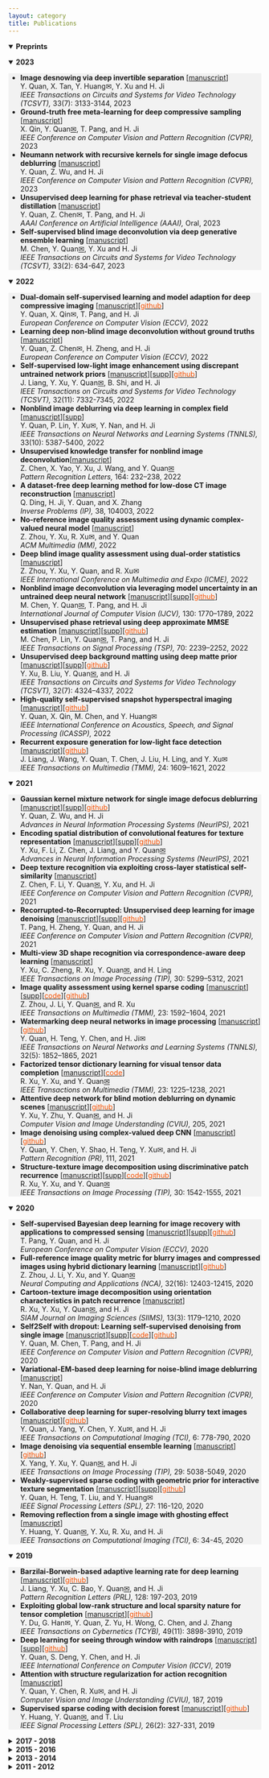 ```yaml
---
layout: category
title: Publications
---
```


<details open="">
<summary><t-half><span><strong>Preprints</strong></span></t-half></summary>
<t1>
<ul style="background-color: #f2f2f2;">




</ul>
</t1>
</details>

<details open="">
<summary><t-half><span><strong>2023</strong></span></t-half></summary>
<t1>
<ul style="background-color: #f2f2f2;">

<li><span><strong>Image desnowing via deep invertible separation</strong> [<a href="https://csyhquan.github.io/manuscript/23-tcsvt-Image%20Desnowing%20via%20Deep%20Invertible%20Separation.pdf">manuscript</a>]</span><br />
<span> Y. Quan, X. Tan, Y. Huang✉, Y. Xu and H. Ji <br />
<em>IEEE Transactions on Circuits and Systems for Video Technology (TCSVT), </em>33(7): 3133-3144, 2023</span></li>

<li><span><strong>Ground-truth free meta-learning for deep compressive sampling</strong> [<a href="https://csyhquan.github.io/manuscript/23-cvpr-Ground-Truth%20Free%20Meta-Learning%20for%20Deep%20Compressive%20Sampling.pdf">manuscript</a>]</span><br />
<span> X. Qin, Y. Quan<a href="mailto:csyhquan@scut.edu.cn">✉</a>, T. Pang, and H. Ji <br />
<em>IEEE Conference on Computer Vision and Pattern Recognition (CVPR), </em>2023</span></li>

<li><span><strong>Neumann network with recursive kernels for single image defocus deblurring</strong> [<a href="https://csyhquan.github.io/manuscript/23-cvpr-Neumann%20Network%20with%20Recursive%20Kernels%20for%20Single%20Image%20Defocus%20Deblurring.pdf">manuscript</a>]</span><br />
<span> Y. Quan, Z. Wu, and H. Ji <br />
<em>IEEE Conference on Computer Vision and Pattern Recognition (CVPR), </em>2023</span></li>

<li><span><strong>Unsupervised deep learning for phase retrieval via teacher-student distillation</strong> [<a href="https://csyhquan.github.io/manuscript/23-aaai-Unsupervised%20Deep%20Learning%20for%20Phase%20Retrieval%20via%20Teacher-Student%20Distillation.pdf">manuscript</a>]</span><br />
<span> Y. Quan, Z. Chen✉, T. Pang, and H. Ji <br />
<em>AAAI Conference on Artificial Intelligence (AAAI), </em>Oral, 2023</span></li>

<li><span><strong>Self-supervised blind image deconvolution via deep generative ensemble learning</strong> [<a href="https://csyhquan.github.io/manuscript/23-Self-Supervised%20Blind%20Image%20Deconvolution%20via%20Deep%20Generative%20Ensemble%20Learning.pdf">manuscript</a>]</span><br />
<span> M. Chen, Y. Quan<a href="mailto:csyhquan@scut.edu.cn">✉</a>, Y. Xu and H. Ji <br />
<em>IEEE Transactions on Circuits and Systems for Video Technology (TCSVT), </em>33(2): 634-647, 2023</span></li>



</ul>
</t1>
</details>

<details open="">
<summary><t-half><span><strong>2022</strong></span></t-half></summary>
<t1>
<ul style="background-color: #f2f2f2;">


<li><span><strong>Dual-domain self-supervised learning and model adaption for deep compressive imaging</strong> [<a href="https://csyhquan.github.io/manuscript/22-eccv-Dual-Domain%20Self-Supervised%20Learning%20and%20Model%20Adaption%20for%20Deep%20Compressive%20Imaging.pdf">manuscript</a>][<a href="https://github.com/XinranQin/DualDomainSS" ><font color="#F75000">github</font></a>]</span><br />
<span> Y. Quan, X. Qin✉, T. Pang, and H. Ji <br />
<em>European Conference on Computer Vision (ECCV), </em>2022</span></li>

<li><span><strong>Learning deep non-blind image deconvolution without ground truths</strong> [<a href="https://csyhquan.github.io/manuscript/22-eccv-Learning%20Deep%20Non-Blind%20Image%20Deconvolution%20Without%20Ground%20Truths.pdf">manuscript</a>]</span><br />
<span> Y. Quan, Z. Chen✉, H. Zheng, and H. Ji <br />
<em>European Conference on Computer Vision (ECCV), </em>2022</span></li>

<li><span><strong>Self-supervised low-light image enhancement using discrepant untrained network priors</strong> [<a href="https://csyhquan.github.io/manuscript/22-tcsvt-Self-Supervised%20Low-Light%20Image%20Enhancement%20Using%20Discrepant%20Untrained%20Network%20Priors.pdf">manuscript</a>][<a href="https://csyhquan.github.io/manuscript/22-tcsvt-Self-Supervised%20Low-Light%20Image%20Enhancement%20Using%20Discrepant%20Untrained%20Network%20Priors%20(SUPP).pdf">supp</a>][<a href="https://github.com/sherrycattt/discrepant-untrained-nn-priors" ><font color="#F75000">github</font></a>]</span><br />
<span> J. Liang, Y. Xu, Y. Quan<a href="mailto:csyhquan@scut.edu.cn">✉</a>, B. Shi, and H. Ji <br />
<em>IEEE Transactions on Circuits and Systems for Video Technology (TCSVT), </em>32(11): 7332-7345, 2022</span></li>

<li><span><strong>Nonblind image deblurring via deep learning in complex field</strong> [<a href="https://csyhquan.github.io/manuscript/22-tnnls-Nonblind%20Image%20Deblurring%20via%20Deep%20Learning%20in%20Complex%20Field.pdf">manuscript</a>][<a href="https://csyhquan.github.io/manuscript/22-tnnls-Nonblind%20Image%20Deblurring%20via%20Deep%20Learning%20in%20Complex%20Field%20(SUPP).pdf">supp</a>]</span><br />
<span> Y. Quan, P. Lin, Y. Xu✉, Y. Nan, and H. Ji <br />
<em>IEEE Transactions on Neural Networks and Learning Systems (TNNLS), </em>33(10): 5387-5400, 2022</span></li>

<li><span><strong>Unsupervised knowledge transfer for nonblind image deconvolution</strong>[<a href="https://csyhquan.github.io/manuscript/22-prl-Unsupervised%20Knowledge%20Transfer%20for%20Nonblind%20Image%20Deconvolution.pdf">manuscript</a>]</span><br />
<span> Z. Chen, X. Yao, Y. Xu, J. Wang, and Y. Quan<a href="mailto:csyhquan@scut.edu.cn">✉</a> <br />
<em>Pattern Recognition Letters, </em>164: 232–238, 2022</span></li>

<li><span><strong>A dataset-free deep learning method for low-dose CT image reconstruction</strong> [<a href="https://csyhquan.github.io/manuscript/22-ip-A%20Dataset-free%20Deep%20Learning%20Method%20for%20Low-Dose%20CT%20Image%20Reconstruction.pdf">manuscript</a>]</span><br />
<span> Q. Ding, H. Ji, Y. Quan, and X. Zhang <br />
<em>Inverse Problems (IP), </em>38, 104003, 2022</span></li>

<li><span><strong>No-reference image quality assessment using dynamic complex-valued neural model</strong> [<a href="https://csyhquan.github.io/manuscript/22-mm-No-Reference%20Image%20Quality%20Assessment%20Using%20Dynamic%20Complex-Valued%20Neural%20Model.pdf">manuscript</a>]</span><br />
<span> Z. Zhou, Y. Xu, R. Xu✉, and Y. Quan <br />
<em>ACM Multimedia (MM), </em>2022</span></li>

<li><span><strong>Deep blind image quality assessment using dual-order statistics</strong> [<a href="https://csyhquan.github.io/manuscript/22-icme-Deep%20Blind%20Image%20Quality%20Assessment%20Using%20Dual-Order%20Statistics.pdf">manuscript</a>]</span><br />
<span> Z. Zhou, Y. Xu, Y. Quan, and R. Xu✉ <br />
<em>IEEE International Conference on Multimedia and Expo (ICME), </em>2022</span></li>

<li><span><strong>Nonblind image deconvolution via leveraging model uncertainty in an untrained deep neural network</strong> [<a href="https://csyhquan.github.io/manuscript/22-Nonblind%20Image%20Deconvolution%20via%20Leveraging%20Model%20Uncertainty%20in%20An%20Untrained%20Deep%20Neural%20Network.pdf">manuscript</a>][<a href="https://csyhquan.github.io/manuscript/22-Nonblind%20Image%20Deconvolution%20via%20Leveraging%20Model%20Uncertainty%20in%20An%20Untrained%20Deep%20Neural%20Network%20(SUPP).pdf">supp</a>][<a href="https://github.com/scut-mingqinchen/Model_Uncertainty_NID" ><font color="#F75000">github</font></a>]</span><br />
<span> M. Chen, Y. Quan<a href="mailto:csyhquan@scut.edu.cn">✉</a>, T. Pang, and H. Ji <br />
<em>International Journal of Computer Vision (IJCV), </em>130: 1770–1789, 2022</span></li>


<li><span><strong>Unsupervised phase retrieval using deep approximate MMSE estimation</strong> [<a href="https://csyhquan.github.io/manuscript/22-tsp-Unsupervised%20Phase%20Retrieval%20Using%20Deep%20Approximate%20MMSE%20Estimation.pdf">manuscript</a>][<a href="https://csyhquan.github.io/manuscript/22-tsp-Unsupervised%20Phase%20Retrieval%20Using%20Deep%20Approximate%20MMSE%20Estimation%20(SUPP).pdf">supp</a>][<a href="https://github.com/AlanLin1995/DeepMMSE" ><font color="#F75000">github</font></a>]</span><br />
<span> M. Chen, P. Lin, Y. Quan<a href="mailto:csyhquan@scut.edu.cn">✉</a>, T. Pang, and H. Ji <br />
<em>IEEE Transactions on Signal Processing (TSP), </em>70: 2239–2252, 2022</span></li>


<li><span><strong>Unsupervised deep background matting using deep matte prior</strong> [<a href="https://csyhquan.github.io/manuscript/22-tcsvt-Unsupervised%20Deep%20Background%20Matting%20Using%20Deep%20Matte%20Prior.pdf">manuscript</a>][<a href="https://csyhquan.github.io/manuscript/22-tcsvt-Unsupervised%20Deep%20Background%20Matting%20Using%20Deep%20Matte%20Prior%20(SUPP).pdf">supp</a>][<a href="https://github.com/lbl680/deep-matte-prior" ><font color="#F75000">github</font></a>]</span><br />
<span> Y. Xu, B. Liu, Y. Quan<a href="mailto:csyhquan@scut.edu.cn">✉</a>, and H. Ji <br />
<em>IEEE Transactions on Circuits and Systems for Video Technology (TCSVT), </em>32(7): 4324–4337, 2022</span></li>


<li><span><strong>High-quality self-supervised snapshot hyperspectral imaging</strong> [<a href="https://csyhquan.github.io/manuscript/22-High-quality%20Self-supervised%20Snapshot%20Hyperspectral%20Imaging.pdf">manuscript</a>][<a href="https://github.com/XinranQin/HQSCI/" ><font color="#F75000">github</font></a>]</span><br />
<span> Y. Quan, X. Qin, M. Chen, and Y. Huang✉ <br />
<em>IEEE International Conference on Acoustics, Speech, and Signal Processing (ICASSP), </em>2022</span></li>

<li><span><strong>Recurrent exposure generation for low-light face detection</strong> [<a href="https://csyhquan.github.io/manuscript/22-tmm-Recurrent%20Exposure%20Generation%20for%20Low-Light%20Face%20Detection.pdf">manuscript</a>][<a href="https://github.com/sherrycattt/REGDet" ><font color="#F75000">github</font></a>]</span><br />
<span> J. Liang, J. Wang, Y. Quan, T. Chen, J. Liu, H. Ling, and Y. Xu✉ <br />
<em>IEEE Transactions on Multimedia (TMM), </em>24: 1609–1621, 2022</span></li>


</ul>
</t1>
</details>

<details open="">
<summary><t-half><span><strong>2021</strong></span></t-half></summary>
<t1>
<ul style="background-color: #f2f2f2;">



<li><span><strong>Gaussian kernel mixture network for single image defocus deblurring</strong> [<a href="https://csyhquan.github.io/manuscript/21-nips-Gaussian%20kernel%20mixture%20network%20for%20single%20image%20defocus%20deblurring.pdf">manuscript</a>][<a href="https://csyhquan.github.io/manuscript/21-nips-Gaussian%20kernel%20mixture%20network%20for%20single%20image%20defocus%20deblurring%20(SUPP).pdf">supp</a>][<a href="https://github.com/csZcWu/GKMNet" ><font color="#F75000">github</font></a>]</span><br />
<span> Y. Quan, Z. Wu, and H. Ji <br />
<em>Advances in Neural Information Processing Systems (NeurIPS), </em>2021</span></li>



<li><span><strong>Encoding spatial distribution of convolutional features for texture representation</strong> [<a href="https://csyhquan.github.io/manuscript/21-nips-Encoding%20spatial%20distribution%20of%20convolutional%20features%20for%20texture%20representation.pdf">manuscript</a>][<a href="https://csyhquan.github.io/manuscript/21-nips-Encoding%20spatial%20distribution%20of%20convolutional%20features%20for%20texture%20representation%20(SUPP).pdf">supp</a>][<a href="https://github.com/csfengli/FENet" ><font color="#F75000">github</font></a>]</span><br />
<span> Y. Xu, F. Li, Z. Chen, J. Liang, and Y. Quan<a href="mailto:csyhquan@scut.edu.cn">✉</a> <br />
<em>Advances in Neural Information Processing Systems (NeurIPS), </em>2021</span></li>



<li><span><strong>Deep texture recognition via exploiting cross-layer statistical self-similarity</strong> [<a href="https://csyhquan.github.io/manuscript/21-cvpr-Deep%20Texture%20Recognition%20via%20Exploiting%20Cross-Layer%20Statistical%20Self-Similarity.pdf">manuscript</a>]</span><br />
<span> Z. Chen, F. Li, Y. Quan<a href="mailto:csyhquan@scut.edu.cn">✉</a>, Y. Xu, and H. Ji <br />
<em>IEEE Conference on Computer Vision and Pattern Recognition (CVPR), </em>2021</span></li>



<li><span><strong>Recorrupted-to-Recorrupted: Unsupervised deep learning for image denoising</strong> [<a href="https://csyhquan.github.io/manuscript/21-cvpr-Recorrupted-to-Recorrupted%20Unsupervised%20Deep%20Learning%20for%20Image%20Denoising.pdf">manuscript</a>][<a href="https://csyhquan.github.io/manuscript/21-cvpr-Recorrupted-to-Recorrupted%20Unsupervised%20Deep%20Learning%20for%20Image%20Denoising%20(SUPP).pdf">supp</a>][<a href="https://github.com/PangTongyao/Recorrupted-to-Recorrupted-Unsupervised-Deep-Learning-for-Image-Denoising" ><font color="#F75000">github</font></a>]</span><br />
<span> T. Pang, H. Zheng, Y. Quan, and H. Ji <br />
<em>IEEE Conference on Computer Vision and Pattern Recognition (CVPR), </em>2021</span></li>



<li><span><strong>Multi-view 3D shape recognition via correspondence-aware deep learning</strong> [<a href="https://csyhquan.github.io/manuscript/21-tip-Multi-View%203D%20Shape%20Recognition%20via%20Correspondence-Aware%20Deep%20Learning.pdf
">manuscript</a>]</span><br />
<span> Y. Xu, C. Zheng, R. Xu, Y. Quan<a href="mailto:csyhquan@scut.edu.cn">✉</a>, and H. Ling <br />
<em>IEEE Transactions on Image Processing (TIP), </em>30: 5299–5312, 2021</span></li>

<li><span><strong>Image quality assessment using kernel sparse coding</strong> [<a href="https://csyhquan.github.io/manuscript/21-tmm-Image%20Quality%20Assessment%20Using%20Kernel%20Sparse%20Coding.pdf">manuscript</a>][<a href="https://csyhquan.github.io/manuscript/21-tmm-Image%20Quality%20Assessment%20Using%20Kernel%20Sparse%20Coding%20(SUPP).pdf">supp</a>][<a href="https://csyhquan.github.io/code/TMM-kernel/TMM-KSC_IQA-FinalCode.rar"><font color="#F75000">code</font></a>][<a href="https://github.com/JoanneZZH/KSC-IQA" ><font color="#F75000">github</font></a>] </span><br />
<span> Z. Zhou, J. Li, Y. Quan<a href="mailto:csyhquan@scut.edu.cn">✉</a>, and R. Xu <br />
<em>IEEE Transactions on Multimedia (TMM), </em>23: 1592–1604, 2021</span></li>

<li><span><strong>Watermarking deep neural networks in image processing</strong>  [<a href="https://csyhquan.github.io/manuscript/21-tnnls-Watermarking%20Deep%20Neural%20Networks%20in%20Image%20Processing.pdf">manuscript</a>][<a href="https://github.com/painfulloop/Watermark-DnCNN.git" ><font color="#F75000">github</font></a>]</span><br />
<span> Y. Quan, H. Teng, Y. Chen, and H. Ji✉ <br />
<em>IEEE Transactions on Neural Networks and Learning Systems (TNNLS), </em>32(5): 1852–1865, 2021</span></li>


<li><span><strong>Factorized tensor dictionary learning for visual tensor data completion</strong>  [<a href="https://csyhquan.github.io/manuscript/21-tmm-Factorized%20Tensor%20Dictionary%20Learning%20for%20Visual%20Tensor%20Data%20Completion.PDF">manuscript</a>][<a href="https://csyhquan.github.io/code/tensor.rar"><font color="#F75000">code</font></a>]</span><br />
<span>R. Xu, Y. Xu, and Y. Quan<a href="mailto:csyhquan@scut.edu.cn">✉</a> <br />
<em>IEEE Transactions on Multimedia (TMM), </em>23: 1225–1238, 2021</span></li>


<li><span><strong>Attentive deep network for blind motion deblurring on dynamic scenes</strong> [<a href="https://csyhquan.github.io/manuscript/21-cviu-Attentive%20Deep%20Network%20for%20Blind%20Motion%20Deblurring%20on%20Dynamic%20Scenes.pdf">manuscript</a>][<a href="https://github.com/zhuyeye/Attentive-Deblurring"><font color="#F75000">github</font></a>]</span><br />
<span> Y. Xu, Y. Zhu, Y. Quan<a href="mailto:csyhquan@scut.edu.cn">✉</a>, and H. Ji <br />
<em>Computer Vision and Image Understanding (CVIU), </em>205, 2021</span></li>


<li><span><strong>Image denoising using complex-valued deep CNN</strong> [<a href="https://csyhquan.github.io/manuscript/21-pr-Image%20Denoising%20Using%20Complex-Valued%20Deep%20CNN.pdf">manuscript</a>][<a href="https://github.com/AlanLin1995/ComplexNet_denoise" ><font color="#F75000">github</font></a>]</span><br />
<span> Y. Quan, Y. Chen, Y. Shao, H. Teng, Y. Xu✉, and H. Ji <br />
<em>Pattern Recognition (PR), </em>111, 2021</span></li>


<li><span><strong>Structure-texture image decomposition using discriminative patch recurrence</strong> [<a href="https://csyhquan.github.io/manuscript/21-tip-Structure-Texture%20Image%20Decomposition%20Using%20Discriminative%20Patch%20Recurrence.pdf">manuscript</a>][<a href="https://csyhquan.github.io/manuscript/21-tip-Structure-Texture%20Image%20Decomposition%20Using%20Discriminative%20Patch%20Recurrence%20(SUPP).pdf">supp</a>][<a href="https://csyhquan.github.io/code/isotropy.rar" ><font color="#F75000">code</font></a>][<a href="https://github.com/RuotaoXu/IsoDecompose" ><font color="#F75000">github</font></a>]</span><br />
<span> R. Xu, Y. Xu, and Y. Quan<a href="mailto:csyhquan@scut.edu.cn">✉</a> <br />
<em>IEEE Transactions on Image Processing (TIP), </em>30: 1542-1555, 2021</span></li>


</ul>
</t1>
</details>


<details open="">
<summary><span><strong><t-half>2020</t-half></strong></span></summary>
<t1>
<ul style="background-color: #f2f2f2;">

<li><span><strong>Self-supervised Bayesian deep learning for image recovery with applications to compressed sensing</strong>  [<a href="https://csyhquan.github.io/manuscript/20-eccv-Self-supervised%20Bayesian%20Deep%20Learning%20for%20Image%20Recovery%20with%20Applications%20to%20Compressive%20Sensing.pdf">manuscript</a>][<a href="https://csyhquan.github.io/manuscript/20-eccv-Self-supervised%20Bayesian%20Deep%20Learning%20for%20Image%20Recovery%20with%20Applications%20to%20Compressive%20Sensing%20(SUPP).pdf">supp</a>][<a href="https://github.com/PangTongyao/Self-supervised-BNN-for-image-recovery" ><font color="#F75000">github</font></a>]</span><br />
<span> T. Pang, Y. Quan, and H. Ji<br />
<em>European Conference on Computer Vision (ECCV), </em>2020</span></li><!--(virtual），Aug-->

 <li><span><strong>Full-reference image quality metric for blurry images and compressed images using hybrid dictionary learning</strong> [<a href="https://csyhquan.github.io/manuscript/20-nca-Full-reference%20image%20quality%20metric%20for%20blurry%20images%20and%20compressed%20images%20using%20hybrid%20dictionary%20learning.pdf">manuscript</a>][<a href="https://github.com/JoanneZZH/HDL-IQA/" ><font color="#F75000">github</font></a>] </span><br />
<span> Z. Zhou, J. Li, Y. Xu, and Y. Quan<a href="mailto:csyhquan@scut.edu.cn">✉</a> <br />
<em> Neural Computing and Applications (NCA), </em>32(16): 12403-12415, 2020</span></li>

<li><span><strong>Cartoon-texture image decomposition using orientation characteristics in patch recurrence</strong>  [<a href="https://csyhquan.github.io/manuscript/21-siam-Cartoon-Texture%20Image%20Decomposition%20using%20Orientation%20Characteristics%20in%20Patch%20Recurrence.pdf">manuscript</a>] 
</span><br />
<span> R. Xu, Y. Xu, Y. Quan<a href="mailto:csyhquan@scut.edu.cn">✉</a>, and H. Ji <br />
<em>SIAM Journal on Imaging Sciences (SIIMS), </em>13(3): 1179–1210, 2020</span></li>


<li><span><strong>Self2Self with dropout: Learning self-supervised denoising from single image</strong>  [<a href="https://csyhquan.github.io/manuscript/20-cvpr-Self2Self%20With%20Dropout%20Learning%20Self-Supervised%20Denoising%20From%20Single%20Image.pdf">manuscript</a>][<a href="https://csyhquan.github.io/manuscript/20-cvpr-Self2Self%20With%20Dropout%20Learning%20Self-Supervised%20Denoising%20From%20Single%20Image%20(SUPP).pdf">supp</a>][<a href="https://csyhquan.github.io/code/Self2Self/Self2Self.rar"><font color="#F75000">code</font></a>][<a href="https://github.com/scut-mingqinchen/self2self"><font color="#F75000">github</font></a>]</span><br />
<span> Y. Quan, M. Chen, T. Pang, and H. Ji<br />
<em>IEEE Conference on Computer Vision and Pattern Recognition (CVPR), </em>2020</span></li><!--Seattle(virtual），Jun-->


<li><span><strong>Variational-EM-based deep learning for noise-blind image deblurring</strong>  [<a href="https://csyhquan.github.io/manuscript/20-cvpr-Variational-EM-based%20Deep%20Learning%20for%20Noise-blind%20Image%20Deblurring.pdf">manuscript</a>]</span><br />
<span> Y. Nan, Y. Quan, and H. Ji <br />
<em>IEEE Conference on Computer Vision and Pattern Recognition (CVPR), </em>2020</span></li><!--Seattle(virtual），Jun-->


<li><span><strong>Collaborative deep learning for super-resolving blurry text images</strong>  [<a href="https://csyhquan.github.io/manuscript/20-tci-Collaborative%20Deep%20Learning%20for%20Super-Resolving%20Blurry%20Text%20Images.pdf">manuscript</a>][<a href="https://github.com/csjietingyang/ImplementationOfOurAcceptedPaper"><font color="#F75000">github</font></a>]</span><br />
<span>Y. Quan, J. Yang, Y. Chen, Y. Xu✉, and H. Ji <br />
<em>IEEE Transactions on Computational Imaging (TCI), </em>6: 778-790, 2020</span></li>


<li><span><strong>Image denoising via sequential ensemble learning</strong> [<a href="https://csyhquan.github.io/manuscript/20-tip-Image%20Denoising%20via%20Sequential%20Ensemble%20Learning.pdf">manuscript</a>][<a href="https://github.com/cs-rukawa/NLED_Code"><font color="#F75000">github</font></a>]</span><br />
<span> X. Yang, Y. Xu, Y. Quan<a href="mailto:csyhquan@scut.edu.cn">✉</a>, and H. Ji<br />
<em> IEEE Transactions on Image Processing (TIP), </em>29: 5038-5049, 2020</span></li>



<li><span><strong>Weakly-supervised sparse coding with geometric prior for interactive texture segmentation</strong> [<a href="https://csyhquan.github.io/manuscript/20-spl-Weakly-Supervised%20Sparse%20Coding%20with%20Geometric%20Prior%20for%20Interactive%20Texture%20Segmentation.pdf">manuscript</a>][<a href="https://csyhquan.github.io/manuscript/20-spl-Weakly-Supervised%20Sparse%20Coding%20with%20Geometric%20Prior%20for%20Interactive%20Texture%20Segmentation%20(SUPP).pdf">supp</a>][<a href="https://github.com/csyanhuang/texSeg"><font color="#F75000">github</font></a>]</span><br />
<span> Y. Quan, H. Teng, T. Liu, and Y. Huang✉ <br />
<em> IEEE Signal Processing Letters (SPL), </em>27: 116-120, 2020</span></li> 

<li><span><strong>Removing reflection from a single image with ghosting effect</strong> [<a href="https://csyhquan.github.io/manuscript/20-tci-Removing%20Reflection%20From%20a%20Single%20Image%20With%20Ghosting%20Effect.pdf">manuscript</a>]</span><br />
<span> Y. Huang, Y. Quan<a href="mailto:csyhquan@scut.edu.cn">✉</a>, Y. Xu, R. Xu, and H. Ji <br />
<em> IEEE Transactions on Computational Imaging (TCI), </em>6: 34-45, 2020</span></li>


</ul>
</t1>
</details>


<details open="">
<summary><span><strong><t-half>2019</t-half></strong></span></summary>
<t1>
<ul style="background-color: #f2f2f2;">


 <li><span><strong>Barzilai-Borwein-based adaptive learning rate for deep learning</strong> [<a href="https://csyhquan.github.io/manuscript/19-pr-Barzilai%E2%80%93Borwein-based%20adaptive%20learning%20rate%20for%20deep%20learning.pdf">manuscript</a>][<a href="https://github.com/sherrycattt/bb_dl.pytorch"><font color="#F75000">github</font></a>]</span><br />
<span> J. Liang, Y. Xu, C. Bao, Y. Quan<a href="mailto:csyhquan@scut.edu.cn">✉</a>, and H. Ji <br />
 <em> Pattern Recognition Letters (PRL), </em>128: 197-203, 2019</span></li>

 <li><span><strong>Exploiting global low-rank structure and local sparsity nature for tensor completion</strong> [<a href="https://csyhquan.github.io/manuscript/19-tcyb-Exploiting%20Global%20Low-rank%20Structure%20and%20Local%20Sparsity%20Nature%20for%20Tensor%20Completion.pdf">manuscript</a>][<a href="https://github.com/csyongdu/Exploiting-Global-Low-Rank-Structure-and-Local-Sparsity-Nature-for-Tensor-Completion"><font color="#F75000">github</font></a>] </span><br />
<span> Y. Du, G. Han✉, Y. Quan, Z. Yu, H. Wong, C. Chen, and J. Zhang <br />
<em> IEEE Transactions on Cybernetics (TCYB),</em> 49(11): 3898-3910, 2019</span></li>


<li><span><strong>Deep learning for seeing through window with raindrops</strong> [<a href="https://csyhquan.github.io/manuscript/19-iccv-Deep%20Learning%20for%20Seeing%20Through%20Window%20With%20Raindrops.pdf">manuscript</a>][<a href="https://csyhquan.github.io/manuscript/19-iccv-Deep%20Learning%20for%20Seeing%20Through%20Window%20With%20Raindrops%20(SUPP).pdf">supp</a>][<a href="https://github.com/jackiesdd/raindropAttention"><font color="#F75000">github</font></a>]</span><br />
<span> Y. Quan, S. Deng, Y. Chen, and H. Ji<br />
 <em> IEEE International Conference on Computer Vision (ICCV), </em>2019</span></li><!--Seoul, Oct -->
 <!--
<li><span style="font-size: 95%;"><strong>Exploiting label consistency in structured sparse representation for classification</strong> [<a href="https://csyhquan.github.io/manuscript/19-nca-Exploiting%20label%20consistency%20in%20structured%20sparse%20representation%20for%20classification.pdf">manuscript</a>]</span><br />
<span style="font-size: 95%;"> Y. Huang, Y. Quan<a href="mailto:csyhquan@scut.edu.cn">✉</a>, T. Liu and Y. Xu,<br />
<em> Neural Computing and Applications (NCA), </em>31(10): 6509-6520, Oct 2019</span></li>-->
<li><span><strong>Attention with structure regularization for action recognition</strong> [<a href="https://csyhquan.github.io/manuscript/19-cviu-Attention%20with%20structure%20regularization%20for%20action%20recognition.pdf">manuscript</a>]</span><br />
<span> Y. Quan, Y. Chen, R. Xu✉, and H. Ji <br />
<em> Computer Vision and Image Understanding (CVIU), </em>187, 2019</span></li>
<!--
<li><span style="font-size: 95%;"><strong>Deeply exploiting long-term view dependency for 3D shape recognition</strong> [<a href="https://csyhquan.github.io/manuscript/19-access-Deeply%20Exploiting%20Long-Term%20View%20Dependency%20for%203D%20Shape%20Recognition.pdf">manuscript</a>] </span><br />
<span style="font-size: 95%;"> Y. Xu, C. Zheng, R. Xu and Y. Quan<a href="mailto:csyhquan@scut.edu.cn">✉</a>,<br />
<em> IEEE Access (ACCESS), </em>7: 111678-111691, Aug 2019</span></li>-->

 <li><span><strong>Supervised sparse coding with decision forest</strong> [<a href="https://csyhquan.github.io/manuscript/19-spl-Supervised%20Sparse%20Coding%20With%20Decision%20Forest.pdf">manuscript</a>][<a href="https://github.com/csyanhuang/SCDF" ><font color="#F75000">github</font></a>] </span><br />
<span> Y. Huang, Y. Quan<a href="mailto:csyhquan@scut.edu.cn">✉</a>, and T. Liu<br />
 <em> IEEE Signal Processing Letters (SPL), </em>26(2): 327-331, 2019</span></li>
</ul>
</t1>
</details>



<details>
<summary><span><strong><t-half>2017 - 2018</t-half></strong></span></summary>
<t1>
<ul style="background-color: #f2f2f2;">
<!--
<li><span style="font-size: 95%;"><strong>Sparse coding and dictionary learning with class-speciﬁc group sparsity</strong> [<a href="https://github.com/csyhquan/csyhquan.github.io/raw/master/manuscript/18-nca-Sparse%20coding%20and%20dictionary%20learning%20with%20class-speci%EF%AC%81c%20group%20sparsity.pdf">manuscript</a>] </span><br />
<span style="font-size: 95%;"> Y. Sun, Y. Quan and J. Fu,<br />
<em> Neural Computing and Applications (NCA),</em> 30(4): 1265-1275, Aug 2018</span></li>-->


<li><span><strong>Image-based action recognition using hint-enhanced deep neural network</strong> [<a href="https://csyhquan.github.io/manuscript/17-nc-Image-based%20action%20recognition%20using%20hint-enhanced%20deep%20neural%20network.pdf">manuscript</a>] </span><br />
<span> T. Qi, Y. Xu✉, Y. Quan, Y. Wang, and H. Ling<br />
<em>Neurocomputing (NC), </em>267: 475-488, 2017</span></li>
<li><span><strong>Spatiotemporal lacunarity spectrum for dynamic texture classification</strong> [<a href="https://csyhquan.github.io/manuscript/17-cviu-Spatiotemporal%20lacunarity%20spectrum%20for%20dynamic%20texture%20classification.pdf">manuscript</a>] </span><br />
<span> Y. Quan, Y. Sun✉, and Y. Xu <br />
<em>Computer Vision and Image Understanding (CVIU), </em>165: 85-96, 2017</span></li>
<li><span><strong>Estimating defocus blur via rank of local patches</strong> [<a href="https://csyhquan.github.io/manuscript/17-iccv-Estimating%20Defocus%20Blur%20via%20Rank%20of%20Local%20Patches.pdf">manuscript</a>][<a href="https://csyhquan.github.io/manuscript/17-iccv-Estimating%20Defocus%20Blur%20via%20Rank%20of%20Local%20Patches%20(SUPP).pdf">supp</a>][<a href="https://csyhquan.github.io/code/17-iccv-Estimating%20Defocus%20Blur%20via%20Rank%20of%20Local%20Patches/Defocus_estimator_v1.0.rar"><font color="#F75000">code</font></a>]</span><br />
<span> G. Xu, Y. Quan, and H. Ji<br />
<em> IEEE International Conference on Computer Vision (ICCV), </em>2017</span></li><!--Venice, Oct -->
</ul>
</t1>
</details>




<details>
<summary><span><strong><t-half>2015 - 2016</t-half></strong></span></summary>
<t1>
<ul style="background-color: #f2f2f2;">
<li><span><strong>Dictionary learning for sparse coding: Algorithms and convergence analysis</strong> [<a href="https://csyhquan.github.io/manuscript/16-tpami-Dictionary%20learning%20for%20sparse%20coding_Algorithms%20and%20convergence%20analysis.pdf">manuscript</a>][<a href="https://csyhquan.github.io/code/l0dl_int.rar" ><font color="#F75000">code</font></a>] </span><br />
<span> C. Bao, H. Ji✉, Y. Quan, and Z. Shen<br />
<em> IEEE Transactions on Patter Analysis and Machine Intelligence (TPAMI),</em> 38(7): 1356-1369, 2016</span></li>
<li><span><strong>Supervised dictionary learning with multiple classifier integration</strong> [<a href="https://csyhquan.github.io/manuscript/16-pr-Supervised%20dictionary%20learning%20with%20multiple%20classifier%20integration.pdf">manuscript</a>][<a href="https://csyhquan.github.io/code/16-pr-Supervised%20dictionary%20learning%20with%20multiple%20classifier%20integration/MCDLv7_pcode.rar"><font color="#F75000">code</font></a>] </span><br />
<span>Y. Quan, Y. Xu✉, Y. Sun, and Y. Huang <br />
<em> Pattern Recognition (PR),</em> 55: 247-260, 2016</span></li>

<li><span><strong>Equiangular kernel dictionary learning with applications to dynamic texture analysis</strong> [<a href="https://csyhquan.github.io/manuscript/16-cvpr-Equiangular%20Kernel%20Dictionary%20Learning%20with%20Applications%20to%20Dynamic%20Texture%20Analysis.pdf">manuscript</a>][<a href="https://csyhquan.github.io/manuscript/16-cvpr-Equiangular%20Kernel%20Dictionary%20Learning%20with%20Applications%20to%20Dynamic%20Texture%20Analysis%20(SUPP).pdf">supp</a>]</span><br />
<span>Y. Quan, C. Bao, and H. Ji<br />
<em>IEEE Conference on Computer Vision and Pattern Recognition (CVPR), </em>2016</span></li><!--Las Vegas, Jun, -->

<li><span><strong>Sparse coding for classification via discrimination ensemble</strong> [<a href="https://csyhquan.github.io/manuscript/16-cvpr-Sparse%20Coding%20for%20Classification%20via%20Discrimination%20Ensemble.pdf">manuscript</a>]</span><br />
<span>Y. Quan, Y. Xu, Y. Sun, Y. Huang, and H. Ji <br />
<em> IEEE Conference on Computer Vision and Pattern Recognition (CVPR), </em>2016</span></li> <!--Las Vegas, Jun, -->


<li><span><strong>Dynamic texture recognition via orthogonal tensor dictionary learning</strong> [<a href="https://csyhquan.github.io/manuscript/15-iccv-Dynamic%20Texture%20Recognition%20via%20Orthogonal%20Tensor%20Dictionary%20Learning.pdf">manuscript</a>]</span><br />
<span>Y. Quan, Y. Huang, and H. Ji <br />

<em> IEEE International Conference on Computer Vision (ICCV), </em>2015</span></li><!--Santiago, Dec, -->
<li><span><strong>Classifying dynamic textures via spatiotemporal fractal analysis</strong> [<a href="https://csyhquan.github.io/manuscript/15-pr-Classifying%20dynamic%20textures%20via%20spatiotemporal%20fractal%20analysis.pdf">manuscript</a>] </span><br />
<span>Y. Xu, Y. Quan<a href="mailto:csyhquan@scut.edu.cn">✉</a>, Z. Zhang, H. Ling, and H. Ji<br />
<em> Pattern Recognition (PR),</em> 48(10): 3239-3248, 2015</span></li>

<li><span><strong>Structured sparse coding for classification via reweighted l<sub>2,1</sub> minimization</strong> [<a href="https://csyhquan.github.io/manuscript/15-cccv-Structured%20Sparse%20Coding%20for%20Classification%20via%20Reweighted%20l12%20minimization.pdf">manuscript</a>]</span><br />
<span>Y. Xu, Y. Sun, Y. Quan, and Y. Luo <br />
<em> The Chinese Conference on Computer Vision (CCCV), </em>2015</span></li><!--Xi'an, Sep, -->

<li><span><strong>Fractal analysis for reduced reference image quality assessment</strong> [<a href="https://csyhquan.github.io/manuscript/15-tip-Fractal%20Analysis%20for%20Reduced%20Reference%20Image%20Quality%20Assessment.pdf">manuscript</a>] </span><br />
<span> Y. Xu✉, D. Liu, Y. Quan, and P. Callet <br />
<em> IEEE Transactions on Image Processing (TIP),</em> 24(7): 2089-2109, 2015</span></li>

<li><span><strong>Discriminative structured dictionary learning with hierarchical group sparsity</strong> [<a href="https://csyhquan.github.io/manuscript/15-cviu-Discriminative%20structured%20dictionary%20learning%20with%20hierarchical%20group%20sparsity.pdf">manuscript</a>][<a href="https://csyhquan.github.io/code/15-cviu-Discriminative%20structured%20dictionary%20learning%20with%20hierarchical%20group%20sparsity/child_dl_v2.rar"><font color="#F75000">code</font></a>]</span><br />
<span>Y. Xu✉, Y. Sun, Y. Quan, and B. Zheng <br />
<em> Computer Vision and Image Understanding (CVIU),</em> 136: 59-68, 2015</span></li>

<li><span><strong>Characterizing dynamic textures with space-time lacunarity analysis</strong> [<a href="https://csyhquan.github.io/manuscript/15-icme-CHARACTERIZING%20DYNAMIC%20TEXTURES%20WITH%20SPACE-TIME%20LACUNARITY%20ANALYSIS.pdf">manuscript</a>]</span><br />
<span>Y. Sun, Y. Xu, and Y. Quan <br />
<em> IEEE International Conference on Multimedia and Expo (ICME), </em>Oral, 2015</span></li><!--Torino, Jun, -->

<li><span><strong>Directional regularity for visual quality estimation</strong> [<a href="https://csyhquan.github.io/manuscript/15-sp-Directional%20regularity%20for%20visual%20quality%20estimation.pdf">manuscript</a>] </span><br />
<span>D. Liu, Y. Xu✉, Y. Quan, Z. Yu, and P. Callet<br />
<em> Signal Processing (SP),</em> 110: 211-221, 2015</span></li>
<li><span><strong>Data-driven multi-scale non-local wavelet frame construction and image recovery</strong> [<a href="https://csyhquan.github.io/manuscript/15-josc-Data-driven%20multi-scale%20non-local%20wavelet%20frame%20construction%20and%20image%20recovery.pdf">manuscript</a>][<a href="https://csyhquan.github.io/code/15-josc-Data-driven%20multi-scale%20non-local%20wavelet%20frame%20construction%20and%20image%20recovery/NLFrame.rar"><font color="#F75000">code</font></a>] </span><br />
<span>Y. Quan, H. Ji✉, and Z. Shen <br />
<em> Journal of Scientific Computing (JoSC),</em> 63(2): 307-329, 2015</span></li>
</ul>
</t1>
</details>





<details>
<summary><span><strong><t-half>2013 - 2014</t-half></strong></span></summary>
<t1>
<ul style="background-color: #f2f2f2;">

<li><span><strong>A convergent incoherent dictionary learning algorithm for sparse coding</strong> [<a href="https://csyhquan.github.io/manuscript/14-eccv-A%20Convergent%20Incoherent%20Dictionary%20Learning%20Algorithm%20for%20Sparse%20Coding.pdf">manuscript</a>]</span><br />
<span>C. Bao, Y. Quan, and H. Ji<br />
<em> European Conference on Computer Vision (ECCV), </em>2014</span></li><!--Zurich, Sep -->

<li><span><strong>Reduced reference image quality assessment using regularity of phase congruency</strong> [<a href="https://csyhquan.github.io/manuscript/14-spic-Reduced%20Reference%20Image%20Quality%20Assessment%20Using%20Regularity%20of%20Phase%20Congruency.pdf">manuscript</a>][<a href="https://csyhquan.github.io/code/kernel-iqa.rar" ><font color="#F75000">code</font></a>] </span><br />
<span>D. Liu, Y. Xu✉, Y. Quan, and P. Callet<br />
<em> Signal Processing: Image Communication (SPIC),</em> 29(8): 844-855, 2014</span></li>

<li><span><strong>L<sub>0</sub> norm based dictionary learning by proximal methods with global convergence</strong> [<a href="https://csyhquan.github.io/manuscript/14-cvpr-l0%20norm%20based%20dictionary%20learning%20by%20proximal%20methods%20with%20global%20convergence.pdf">manuscript</a>][<a href="https://csyhquan.github.io/code/14-cvpr-l0%20norm%20based%20dictionary%20learning%20by%20proximal%20methods%20with%20global%20convergence/l0_dicti_learning_v2.rar"><font color="#F75000">code</font></a>]</span><br />
<span>C. Bao, H. Ji, Y. Quan, and Z. Shen <br />
<em>  IEEE Conference on Computer Vision and Pattern Recognition (CVPR), </em>Oral, 2014</span></li><!--Columbus, Jun -->

<li><span><strong>Lacunarity analysis on image patterns for texture classification</strong> [<a href="https://csyhquan.github.io/manuscript/14-cvpr-Lacunarity%20Analysis%20on%20Image%20Patterns%20for%20Texture%20Classification.pdf">manuscript</a>]</span><br />
<span>Y. Quan, Y. Xu, Y. Sun, and Y. Luo<br />
<em>  IEEE Conference on Computer Vision and Pattern Recognition (CVPR), </em>2014</span></li><!--Columbus, Jun -->

<li><span><strong>A distinct and compact texture descriptor</strong> [<a href="https://csyhquan.github.io/manuscript/14-ivc-A%20distinct%20and%20compact%20texture%20descriptor.pdf">manuscript</a>][<a href="https://csyhquan.github.io/code/14-ivc-A%20distinct%20and%20compact%20texture%20descriptor/pfs_v1.rar"><font color="#F75000">code</font></a>]</span><br />
<span> Y. Quan, Y. Xu, and Y. Sun <br />
<em> Image and Vision Computing (IVC),</em> 32(4): 250-259, 2014</span></li>
</ul>
</t1>
</details>


<details>
<summary><span><strong><t-half>2011 - 2012</t-half></strong></span></summary>
<t1>
<ul style="background-color: #f2f2f2;">
<li><span><strong>Contour-based recognition</strong> [<a href="https://csyhquan.github.io/manuscript/12-cvpr-Contour-Based%20Recognition.pdf">manuscript</a>][<a href="https://csyhquan.github.io/code/12-cvpr-Contour-Based%20Recognition/mtp_demo_v3.rar"><font color="#F75000">code</font></a>]</span><br />
<span>Y. Xu, Y. Quan, Z. Zhang, H. Ji, C. Fermüller M. Nishigaki, and D. Dementhon <br />
<em>  IEEE Conference on Computer Vision and Pattern Recognition (CVPR), </em>2012</span></li><!--Rhode Island, Jun -->

<li><span ><strong>Dynamic texture classification using dynamic fractal analysis</strong> [<a href="https://csyhquan.github.io/manuscript/11-iccv-Dynamic%20Texture%20Classification%20Using%20Dynamic%20Fractal%20Analysis.pdf">manuscript</a>][<a href="https://csyhquan.github.io/code/11-iccv-Dynamic%20Texture%20Classification%20Using%20Dynamic%20Fractal%20Analysis/dfs_toolbox_v5.rar"><font color="#F75000">code</font></a>]</span><br />
<span>Y. Xu, Y. Quan, H. Ling, and H. Ji <br />
<em>  IEEE International Conference on Computer Vision (ICCV), </em>2011</span></li><!--Barcelona, Nov -->
</ul>
</t1>
</details>